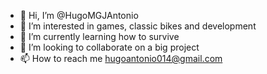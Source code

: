 - 👋 Hi, I’m @HugoMGJAntonio
- 👀 I’m interested in games, classic bikes and development
- 🌱 I’m currently learning how to survive
- 💞️ I’m looking to collaborate on a big project
- 📫 How to reach me hugoantonio014@gmail.com 

<!---
HugoMGJAntonio/HugoMGJAntonio is a ✨ special ✨ repository because its `README.md` (this file) appears on your GitHub profile.
You can click the Preview link to take a look at your changes.
--->
